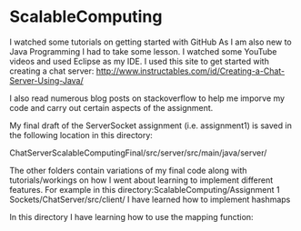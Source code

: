 # ScalableComputing
I watched some tutorials on getting started with GitHub
As I am also new to Java Programming I had to take some lesson. I watched some YouTube videos and used Eclipse as my IDE.
I used this site to get started with creating a chat server: http://www.instructables.com/id/Creating-a-Chat-Server-Using-Java/

I also read numerous blog posts on stackoverflow to help me imporve my code and carry out certain aspects of the assignment.


My final draft of the ServerSocket assignment (i.e. assignment1) is saved in the following location in this directory:

ChatServerScalableComputingFinal/src/server/src/main/java/server/

The other folders contain variations of my final code along with tutorials/workings on how I went about learning to implement different features. For example in this directory:ScalableComputing/Assignment 1 Sockets/ChatServer/src/client/ I have learned how to implement hashmaps

In this directory I have learning how to use the mapping function:



